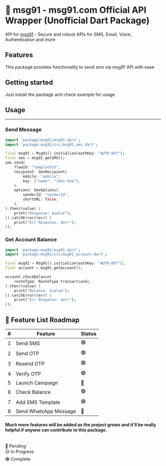 # 💬 msg91 - msg91.com Official API Wrapper (Unofficial Dart Package)

API for [msg91](https://msg91.com) - Secure and robust APIs for SMS, Email, Voice, Authentication and more

## Features

This package provides functionality to send sms via msg91 API with ease

## Getting started

Just install the package and check example for usage

## Usage
<hr>

### Send Message

```dart
import 'package:msg91/msg91.dart';
import 'package:msg91/src/msg91_sms.dart';

final msg91 = Msg91().initialize(authKey: "AUTH_KEY");
final sms = msg91.getSMS();
sms.send(
    flowId: "templateId",
    recipient: SmsRecipient(
        mobile: "mobile",
        key: {"name": "John Doe"},
    ),
    options: SmsOptions(
        senderId: "senderId",
        shortURL: false,
    ),
).then((value) {
    print("Response: $value");
}).catchError((err) {
    print("Err Response: $err");
});
```

### Get Account Balance

```dart
import 'package:msg91/msg91.dart';
import 'package:msg91/src/msg91_account.dart';

final msg91 = Msg91().initialize(authKey: "AUTH_KEY");
final account = msg91.getAccount();

account.checkBalance(
    routeType: RouteType.transactional,
).then((value) {
    print("Balance: $value");
}).catchError((err) {
    print("Err Response: $err");
});
```

## 📝 Feature List Roadmap

| # | Feature               | Status |
|---|-----------------------|--------|
| 1 | Send SMS              | 🟢     |
| 2 | Send OTP              | 🟢     |
| 3 | Resend OTP            | 🟢     |
| 4 | Verify OTP            | 🟢     |
| 5 | Launch Campaign       | 🔴     |
| 6 | Check Balance         | 🟢     |
| 7 | Add SMS Template      | 🟢     |
| 8 | Send WhatsApp Message | 🔴     |

#### Much more features will be added as the project grows and it'll be really helpful if anyone can contribute to this package.

<br/>
🔴 Pending<br/>
🟡 In Progress<br/>
🟢 Complete<br/>
<br/>

